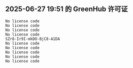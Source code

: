 ## 2025-06-27 19:51 的 GreenHub 许可证
```
No license code
No license code
No license code
No license code
SZr8-Ir9I-mkDO-BjC8-A1DA
No license code
No license code
No license code
No license code
No license code
```
